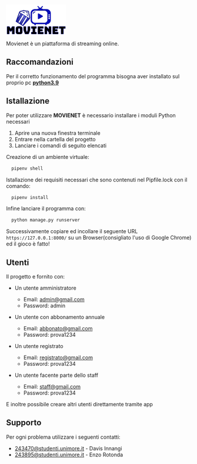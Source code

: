 ![Movienet Logo](/static/img/Logofinale.png)

Movienet è un piattaforma di streaming online.

## **Raccomandazioni**

Per il corretto funzionamento del programma bisogna aver installato sul proprio pc [**python3.9**](https://www.python.org/downloads/)

## **Istallazione**

Per poter utilizzare **MOVIENET** è necessario installare i moduli Python necessari

1. Aprire una nuova finestra terminale
2. Entrare nella cartella del progetto
3. Lanciare i comandi di seguito elencati

Creazione di un ambiente virtuale:

```python
  pipenv shell
```

Istallazione dei requisiti necessari che sono contenuti nel Pipfile.lock con il comando:

```python
  pipenv install
```

Infine lanciare il programma con:

```python
  python manage.py runserver
```

Successivamente copiare ed incollare il seguente URL `https://127.0.0.1:8000/` su un Browser(consigliato l'uso di Google Chrome) ed il gioco è fatto!

## **Utenti**
Il progetto e fornito con:

  * Un utente amministratore
    *  Email: admin@gmail.com
    *  Password: admin

  * Un utente con abbonamento annuale
    * Email: abbonato@gmail.com
    * Password: prova1234

  * Un utente registrato
    * Email: registrato@gmail.com
    * Password: prova1234

  * Un utente facente parte dello staff
    * Email: staff@gmail.com
    * Password: prova1234

E inoltre possibile creare altri utenti direttamente tramite app

## **Supporto**

Per ogni problema utilizzare i seguenti contatti:
* 243470@studenti.unimore.it - Davis Innangi
* 243895@studenti.unimore.it - Enzo Rotonda
